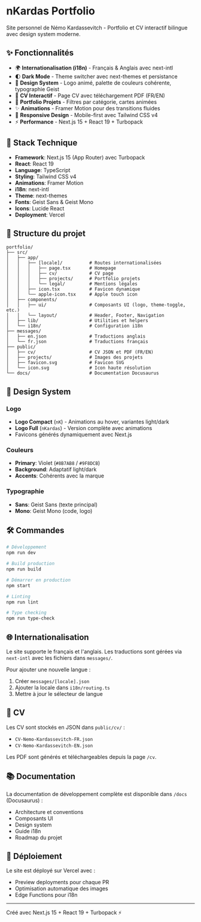 # nKardas Portfolio

Site personnel de Némo Kardassevitch - Portfolio et CV interactif bilingue avec design system moderne.

## ✨ Fonctionnalités

- 🌍 **Internationalisation (i18n)** - Français & Anglais avec next-intl
- 🌓 **Dark Mode** - Theme switcher avec next-themes et persistance
- 🎨 **Design System** - Logo animé, palette de couleurs cohérente, typographie Geist
- 📄 **CV Interactif** - Page CV avec téléchargement PDF (FR/EN)
- 🚀 **Portfolio Projets** - Filtres par catégorie, cartes animées
- ✨ **Animations** - Framer Motion pour des transitions fluides
- 📱 **Responsive Design** - Mobile-first avec Tailwind CSS v4
- ⚡ **Performance** - Next.js 15 + React 19 + Turbopack

## 🚀 Stack Technique

- **Framework**: Next.js 15 (App Router) avec Turbopack
- **React**: React 19
- **Language**: TypeScript
- **Styling**: Tailwind CSS v4
- **Animations**: Framer Motion
- **i18n**: next-intl
- **Theme**: next-themes
- **Fonts**: Geist Sans & Geist Mono
- **Icons**: Lucide React
- **Deployment**: Vercel

## 📁 Structure du projet

```
portfolio/
├── src/
│   ├── app/
│   │   ├── [locale]/          # Routes internationalisées
│   │   │   ├── page.tsx       # Homepage
│   │   │   ├── cv/            # CV page
│   │   │   ├── projects/      # Portfolio projets
│   │   │   └── legal/         # Mentions légales
│   │   ├── icon.tsx           # Favicon dynamique
│   │   └── apple-icon.tsx     # Apple touch icon
│   ├── components/
│   │   ├── ui/                # Composants UI (logo, theme-toggle, etc.)
│   │   └── layout/            # Header, Footer, Navigation
│   ├── lib/                   # Utilities et helpers
│   └── i18n/                  # Configuration i18n
├── messages/
│   ├── en.json                # Traductions anglais
│   └── fr.json                # Traductions français
├── public/
│   ├── cv/                    # CV JSON et PDF (FR/EN)
│   ├── projects/              # Images des projets
│   ├── favicon.svg            # Favicon SVG
│   └── icon.svg               # Icon haute résolution
└── docs/                      # Documentation Docusaurus
```

## 🎨 Design System

### Logo
- **Logo Compact** (`nK`) - Animations au hover, variantes light/dark
- **Logo Full** (`nKardas`) - Version complète avec animations
- Favicons générés dynamiquement avec Next.js

### Couleurs
- **Primary**: Violet (`#8B7AB8` / `#9F8DCB`)
- **Background**: Adaptatif light/dark
- **Accents**: Cohérents avec la marque

### Typographie
- **Sans**: Geist Sans (texte principal)
- **Mono**: Geist Mono (code, logo)

## 🛠️ Commandes

```bash
# Développement
npm run dev

# Build production
npm run build

# Démarrer en production
npm start

# Linting
npm run lint

# Type checking
npm run type-check
```

## 🌐 Internationalisation

Le site supporte le français et l'anglais. Les traductions sont gérées via `next-intl` avec les fichiers dans `messages/`.

Pour ajouter une nouvelle langue :
1. Créer `messages/[locale].json`
2. Ajouter la locale dans `i18n/routing.ts`
3. Mettre à jour le sélecteur de langue

## 📝 CV

Les CV sont stockés en JSON dans `public/cv/` :
- `CV-Nemo-Kardassevitch-FR.json`
- `CV-Nemo-Kardassevitch-EN.json`

Les PDF sont générés et téléchargeables depuis la page `/cv`.

## 📚 Documentation

La documentation de développement complète est disponible dans `/docs` (Docusaurus) :
- Architecture et conventions
- Composants UI
- Design system
- Guide i18n
- Roadmap du projet

## 🚢 Déploiement

Le site est déployé sur Vercel avec :
- Preview deployments pour chaque PR
- Optimisation automatique des images
- Edge Functions pour i18n

---

Créé avec Next.js 15 + React 19 + Turbopack ⚡
